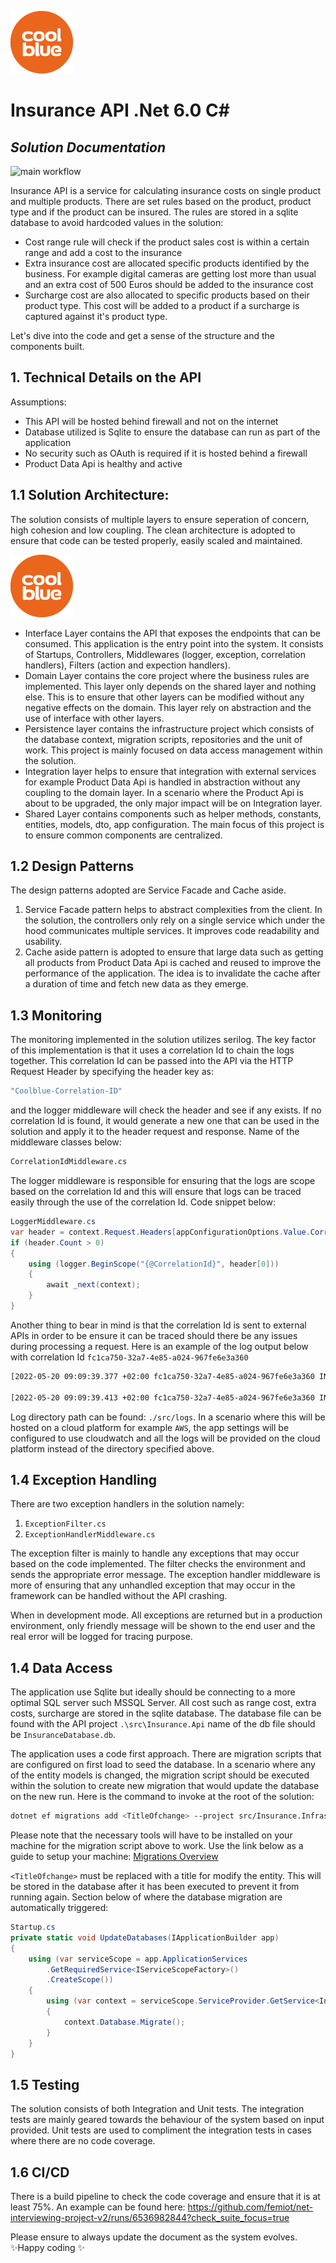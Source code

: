 [![Coolblue](https://github.com/femiot/net-interviewing-project-v2/blob/master/logo.png)](https://www.coolblue.nl/en)

# Insurance API .Net 6.0 C#
## _Solution Documentation_
![main workflow](https://github.com/femiot/net-interviewing-project-v2/actions/workflows/dotnet.yml/badge.svg)

Insurance API is a service for calculating insurance costs on single product and multiple products. There are set rules based on the product, product type and if the product can be insured. The rules are stored in a sqlite database to avoid hardcoded values in the solution:

- Cost range rule will check if the product sales cost is within a certain range and add a cost to the insurance 
- Extra insurance cost are allocated specific products identified by the business. For example digital cameras are getting lost more than usual and an extra cost of 500 Euros should be added to the insurance cost
- Surcharge cost are also allocated to specific products based on their product type. This cost will be added to a product if a surcharge is captured against it's product type.

Let's dive into the code and get a sense of the structure and the components built.

## 1. Technical Details on the API

Assumptions:
- This API will be hosted behind firewall and not on the internet
- Database utilized is Sqlite to ensure the database can run as part of the application
- No security such as OAuth is required if it is hosted behind a firewall
- Product Data Api is healthy and active


##  1.1 Solution Architecture:
The solution consists of multiple layers to ensure seperation of concern, high cohesion and low coupling. The clean architecture is adopted to ensure that code can be tested properly, easily scaled and maintained.

[![Clean Architecture](https://github.com/femiot/net-interviewing-project-v2/blob/master/logo.png)]()

- Interface Layer contains the API that exposes the endpoints that can be consumed. This application is the entry point into the system. It consists of Startups, Controllers, Middlewares (logger, exception, correlation handlers), Filters (action and expection handlers). 
- Domain Layer contains the core project where the business rules are implemented. This layer only depends on the shared layer and nothing else. This is to ensure that other layers can be modified without any negative effects on the domain. This layer rely on abstraction and the use of interface with other layers.
- Persistence layer contains the infrastructure project which consists of the database context, migration scripts, repositories and the unit of work. This project is mainly focused on data access management within the solution.
- Integration layer helps to ensure that integration with external services for example Product Data Api is handled in abstraction without any coupling to the domain layer. In a scenario where the Product Api is about to be upgraded, the only major impact will be on Integration layer. 
- Shared Layer contains components such as helper methods, constants, entities, models, dto, app configuration. The main focus of this project is to ensure common components are centralized.

## 1.2 Design Patterns
The design patterns adopted are Service Facade and Cache aside.

1. Service Facade pattern helps to abstract complexities from the client. In the solution, the controllers only rely on a single service which under the hood communicates multiple services. It improves code readability and usability.
2. Cache aside pattern is adopted to ensure that large data such as getting all products from Product Data Api is cached and reused to improve the performance of the application. The idea is to invalidate the cache after a duration of time and fetch new data as they emerge. 

## 1.3  Monitoring
The monitoring implemented in the solution utilizes serilog. The key factor of this implementation is that it uses a correlation Id to chain the logs together. This correlation Id can be passed into the API via the HTTP Request Header by specifying the header key as:
```sh
"Coolblue-Correlation-ID"
```
and the logger middleware will check the header and see if any exists. If no correlation Id is found, it would generate a new one that can be used in the solution and apply it to the header request and response. Name of the middleware classes below:
```sh
CorrelationIdMiddleware.cs
```
The logger middleware is responsible for ensuring that the logs are scope based on the correlation Id and this will ensure that logs can be traced easily through the use of the correlation Id. Code snippet below:
```cs
LoggerMiddleware.cs
var header = context.Request.Headers[appConfigurationOptions.Value.CorrelationKey];
if (header.Count > 0)
{
    using (logger.BeginScope("{@CorrelationId}", header[0]))
    {
        await _next(context);
    }
}
```


Another thing to bear in mind is that the correlation Id is sent to external APIs in order to be ensure it can be traced should there be any issues during processing a request. Here is an example of the log output below with correlation Id `fc1ca750-32a7-4e85-a024-967fe6e3a360`
```sh
[2022-05-20 09:09:39.377 +02:00 fc1ca750-32a7-4e85-a024-967fe6e3a360 INF] Executing endpoint 'Insurance.Api.Controllers.SurchargeController.UploadSurchargeRates (Insurance.Api)'

[2022-05-20 09:09:39.413 +02:00 fc1ca750-32a7-4e85-a024-967fe6e3a360 INF] Route matched with {action = "UploadSurchargeRates", controller = "Surcharge"}. Executing controller action with signature System.Threading.Tasks.Task`1[Microsoft.AspNetCore.Mvc.IActionResult] UploadSurchargeRates(Insurance.Shared.Payload.Requests.SurchargeUploadRequest) on controller Insurance.Api.Controllers.SurchargeController (Insurance.Api).
```
Log directory path can be found: `./src/logs`. In a scenario where this will be hosted on a cloud platform for example `AWS`, the app settings will be configured to use cloudwatch and all the logs will be provided on the cloud platform instead of the directory specified above.

## 1.4 Exception Handling
There are two exception handlers in the solution namely:
1. `ExceptionFilter.cs`
2. `ExceptionHandlerMiddleware.cs`

The exception filter is mainly to handle any exceptions that may occur based on the code implemented. The filter checks the environment and sends the appropriate error message. The exception handler middleware is more of ensuring that any unhandled exception that may occur in the framework can be handled without the API crashing. 

When in development mode. All exceptions are returned but in a production environment, only friendly message will be shown to the end user and the real error will be logged for tracing purpose.

## 1.4 Data Access
The application use Sqlite but ideally should be connecting to a more optimal SQL server such MSSQL Server. All cost such as range cost, extra costs, surcharge are stored in the sqlite database. The database file can be found with the API project `.\src\Insurance.Api` name of the db file should be `InsuranceDatabase.db`.

The application uses a code first approach. There are migration scripts that are configured on first load to seed the database. In a scenario where any of the entity models is changed, the migration script should be executed within the solution to create new migration that would update the database on the new run. Here is the command to invoke at the root of the solution:
```sh
dotnet ef migrations add <TitleOfchange> --project src/Insurance.Infrastructure --startup-project src/Insurance.Api --context InsuranceContext -o 'MigrationData'
```
Please note that the necessary tools will have to be installed on your machine for the migration script above to work. Use the link below as a guide to setup your machine:
[Migrations Overview](https://docs.microsoft.com/en-us/ef/core/managing-schemas/migrations/?tabs=dotnet-core-cli)

`<TitleOfchange>` must be replaced with a title for modify the entity. This will be stored in the database after it has been executed to prevent it from running again. Section below of where the database migration are automatically triggered:
```cs
Startup.cs
private static void UpdateDatabases(IApplicationBuilder app)
{
    using (var serviceScope = app.ApplicationServices
        .GetRequiredService<IServiceScopeFactory>()
        .CreateScope())
    {
        using (var context = serviceScope.ServiceProvider.GetService<InsuranceContext>())
        {
            context.Database.Migrate();
        }
    }
}
```
## 1.5 Testing
The solution consists of both Integration and Unit tests. The integration tests are mainly geared towards the behaviour of the system based on input provided. 
Unit tests are used to compliment the integration tests in cases where there are no code coverage.

## 1.6 CI/CD
There is a build pipeline to check the code coverage and ensure that it is at least 75%. An example can be found here: https://github.com/femiot/net-interviewing-project-v2/runs/6536982844?check_suite_focus=true

Please ensure to always update the document as the system evolves. 
✨Happy coding ✨



